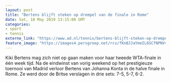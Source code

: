 ```yaml
---
layout: post
title: "Bertens blijft steken op drempel van de finale in Rome"
date: Sat, 18 May 2019 13:15:00 GMT
categories: 
- sport 
- tennis 
externe_link: "https://www.ad.nl/tennis/bertens-blijft-steken-op-drempel-van-de-finale-in-rome~afbba742/"
feature_image: "https://images4.persgroep.net/rcs/fKnBJJaYmeIL6SCfNPNVvQvh8uI/diocontent/148670122/_fitwidth/400/?appId=21791a8992982cd8da851550a453bd7f&quality=0.7"
---
```


Kiki Bertens mag zich niet op gaan maken voor haar tweede WTA-finale in één week tijd. Na de eindwinst van vorig weekend op het prestigieuze toernooi van Madrid verloor Bertens van Johanna Konta in de halve finale in Rome. Ze werd door de Britse verslagen in drie sets: 7-5, 5-7, 6-2.
